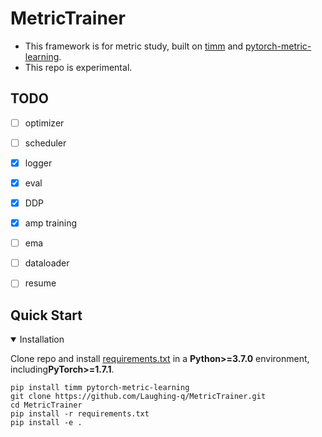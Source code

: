# MetricTrainer
- This framework is for metric study, built on [timm](https://github.com/rwightman/pytorch-image-models) and [pytorch-metric-learning](https://github.com/KevinMusgrave/pytorch-metric-learning).
- This repo is experimental.

## TODO
- [ ] optimizer
- [ ] scheduler
- [X] logger
- [X] eval
- [X] DDP
- [X] amp training
- [ ] ema
- [ ] dataloader
- [ ] resume


## Quick Start

<details open>
<summary>Installation</summary>

Clone repo and install [requirements.txt](https://github.com/Laughing-q/yolov5-q/blob/master/requirements.txt) in a
**Python>=3.7.0** environment, including**PyTorch>=1.7.1**.

```shell
pip install timm pytorch-metric-learning
git clone https://github.com/Laughing-q/MetricTrainer.git
cd MetricTrainer
pip install -r requirements.txt
pip install -e .
```

</details>

